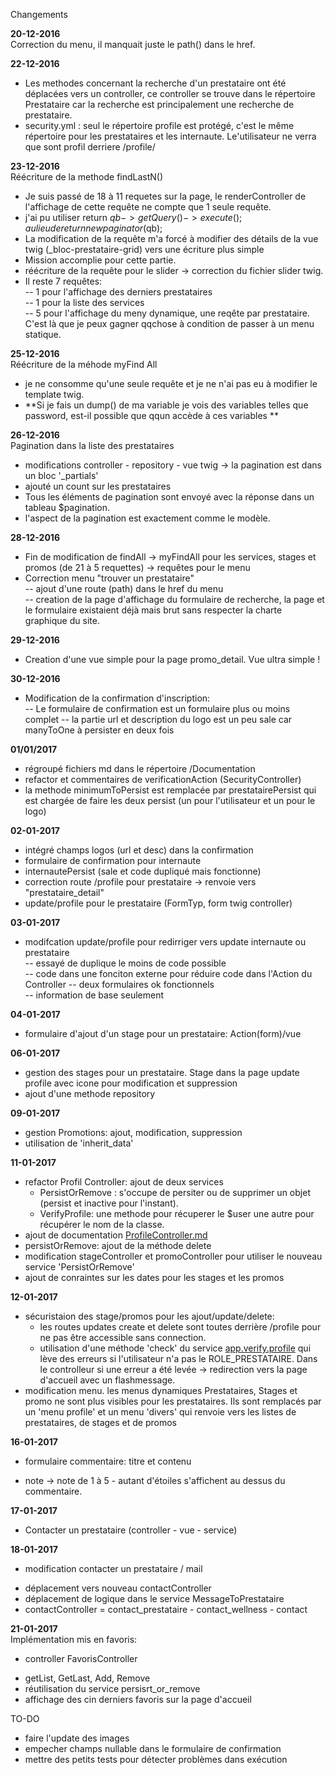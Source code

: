 Changements

**20-12-2016**  
Correction du menu, il manquait juste le path() dans le href.

**22-12-2016**  
- Les methodes concernant la recherche d'un prestataire ont été déplacées vers un controller, ce controller se trouve dans le 
répertoire Prestataire car la recherche est principalement une recherche de prestataire.  
- security.yml : seul le répertoire profile est protégé, c'est le même répertoire pour les prestataires et les internaute.
Le'utilisateur ne verra que sont profil derriere /profile/  

**23-12-2016**  
Réécriture de la methode findLastN()  
- Je suis passé de 18 à 11 requetes sur la page, le renderController de l'affichage de cette requête ne compte 
que 1 seule requête.  
- j'ai pu utiliser  return $qb->getQuery()->execute(); au lieu de return new paginator($qb);  
- La modification de la requête m'a forcé à modifier des détails de la vue twig (_bloc-prestataire-grid) vers une écriture plus simple  
- Mission accomplie pour cette partie.  
- réécriture de la requête pour le slider -> correction du fichier slider twig.  
- Il reste 7 requêtes:  
-- 1 pour l'affichage des derniers prestataires  
-- 1 pour la liste des services  
-- 5 pour l'affichage du meny dynamique, une reqête par prestataire.  C'est là que je peux gagner qqchose à condition de passer à un menu statique.  

**25-12-2016**  
Réécriture de la méhode myFind All
- je ne consomme qu'une seule requête et je ne n'ai pas eu à modifier le template twig.
- **Si je fais un dump() de ma variable je vois des variables telles que password, est-il possible que qqun accède à ces variables
**   

**26-12-2016**  
Pagination dans la liste des prestataires
- modifications controller - repository - vue twig -> la pagination est dans un bloc '_partials'  
- ajouté un count sur les prestataires  
-  Tous les éléments de pagination sont envoyé avec la réponse dans un tableau $pagination.  
- l'aspect de la pagination est exactement comme le modèle.  
  
**28-12-2016**  
- Fin de modification de findAll -> myFindAll pour les services, stages et promos (de 21 à 5 requettes) -> requêtes pour le menu  
- Correction menu "trouver un prestataire"  
--  ajout d'une route (path) dans le href du menu  
-- creation de la page d'affichage du formulaire de recherche, la page et le formulaire existaient déjà mais brut sans respecter
la charte graphique du site.  

**29-12-2016**  
- Creation d'une vue simple pour la page promo_detail.  Vue ultra simple !  

**30-12-2016**  
- Modification de la confirmation d'inscription:  
-- Le formulaire de confirmation est un formulaire plus ou moins complet 
-- la partie url et description du logo est un peu sale car manyToOne à persister en deux fois


**01/01/2017**  
- régroupé fichiers md dans le répertoire /Documentation
- refactor et commentaires de verificationAction (SecurityController)  
- la methode minimumToPersist est remplacée par prestatairePersist qui est chargée de faire les deux persist 
(un pour l'utilisateur et un pour le logo)
  
**02-01-2017**  
- intégré champs logos (url et desc) dans la confirmation
- formulaire de confirmation pour internaute
- internautePersist (sale et code dupliqué mais fonctionne) 
- correction route /profile pour prestataire -> renvoie vers "prestataire_detail"
- update/profile pour le prestataire (FormTyp, form twig controller)

**03-01-2017**  
- modifcation update/profile pour redirriger vers update internaute ou prestataire  
-- essayé de duplique le moins de code possible  
-- code dans une fonciton externe pour réduire code dans l'Action du Controller 
--  deux formulaires ok fonctionnels  
-- information de base seulement  

**04-01-2017**  
- formulaire d'ajout d'un stage pour un prestataire: Action(form)/vue  

**06-01-2017**  
- gestion des stages pour un prestataire.  Stage dans la page update profile avec icone pour modification et suppression  
- ajout d'une methode repository

**09-01-2017**  
- gestion Promotions: ajout, modification, suppression
- utilisation de 'inherit_data'

**11-01-2017**
- refactor Profil Controller: ajout de deux services 
  * PersistOrRemove : s'occupe de persiter ou de supprimer un objet (persist et inactive pour l'instant).
  * VerifyProfile: une methode pour récuperer le $user une autre pour récupérer le nom de la classe.
- ajout de documentation [ProfileController.md](/Documentation/ProfileController.md)
- persistOrRemove: ajout de la méthode delete
- modification stageController et promoController pour utiliser le nouveau service 'PersistOrRemove'
- ajout de conraintes sur les dates pour les stages et les promos
  
**12-01-2017**  
- sécuristaion des stage/promos pour les ajout/update/delete:
  * les routes updates create et delete sont toutes derrière /profile pour ne pas  être accessible sans connection.
  * utilisation d'une méthode 'check' du service [app.verify.profile](../Util/VerifyProfile.php) qui lève des erreurs
  si l'utilisateur n'a pas le ROLE_PRESTATAIRE.  Dans le controlleur si une erreur a été levée -> redirection vers la page
  d'accueil avec un flashmessage.  
- modification menu.  les menus dynamiques Prestataires, Stages et promo ne sont plus visibles pour les prestataires. 
 Ils sont remplacés par un 'menu profile' et un menu 'divers' qui renvoie vers les listes de prestataires, de stages et de promos  

**16-01-2017**  
- formulaire commentaire: titre et contenu
* note -> note de 1 à 5 - autant d'étoiles s'affichent au dessus du commentaire.

**17-01-2017**  
- Contacter un prestataire (controller - vue - service)

**18-01-2017**  
- modification contacter un prestataire  / mail
* déplacement vers nouveau contactController
* déplacement de logique dans le service MessageToPrestataire
* contactController = contact_prestataire - contact_wellness - contact

**21-01-2017**  
Implémentation mis en favoris: 
- controller FavorisController
* getList, GetLast, Add, Remove
* réutilisation du service persisrt_or_remove
* affichage des cin derniers favoris sur la page d'accueil


TO-DO


* faire l'update des images 
* empecher champs nullable dans le formulaire de confirmation
* mettre des petits tests pour détecter problèmes dans exécution

